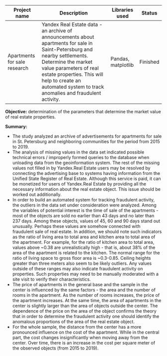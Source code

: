 | Project name              | Description   | Libraries used | Status |
| ------------------------- | ------------- | -------------- | ------ |
| Apartments for sale research   | Yandex Real Estate data - an archive of announcements about apartments for sale in Saint-Petersburg and nearby settlements. Determine the market value parameters of real estate properties. This will help to create an automated system to track anomalies and fraudulent activity.| Pandas, matplotlib | Finished |

**Objective:** determination of the parameters that determine the market value of real estate properties.


**Summary:** 
* The study analyzed an archive of advertisements for apartments for sale in St. Petersburg and neighboring communities for the period from 2015 to 2019.
* The analysis of missing values in the data set indicated possible technical errors / improperly formed queries to the database when unloading data from the geoinformation system. The rest of the missing values not filled in by Yandex.Real Estate users may be resolved by connecting the advertising base to systems having information from the Unified State Register of Real Estate. Although this service is paid, it can be monetized for users of Yandex.Real Estate by providing all the necessary information about the real estate object. This issue should be worked out additionally.
* In order to build an automated system for tracking fraudulent activity, the outliers in the data set under consideration were analyzed. Among the variables of potential interest is the time of sale of the apartments - most of the objects are sold no earlier than 43 days and no later than 237 days. Among these objects, values of 45, 60 and 90 days stand out unusually. Perhaps these values are somehow connected with fraudulent sale of real estate. In addition, we should note such indicators as the ratio of living area to total area and kitchen area to total area of the apartment. For example, for the ratio of kitchen area to total area, values above ~0.38 are unrealistically high - that is, about 38% of the area of the apartment is related to the kitchen. The normal range for the ratio of living space to gross floor area is ~0.3-0.85. Ceiling heights greater than three meters also seem to be likely outliers. Any values outside of these ranges may also indicate fraudulent activity on properties. Such properties may need to be manually moderated with a site visit to verify their characteristics.
* The price of apartments in the general base and the sample in the center is influenced by the same factors - the area and the number of rooms in the apartment. As the number of rooms increases, the price of the apartment increases. At the same time, the area of apartments in the center is slightly larger than the area of objects outside the center. The dependence of the price on the area of the object confirms the theory that in order to determine the fraudulent activity one should identify the anomalous proportions of the area of the real estate object.
* For the whole sample, the distance from the center has a more pronounced influence on the cost of the apartment. While in the central part, the cost changes insignificantly when moving away from the center. Over time, there is an increase in the cost per square meter of the observed objects (from 2015 to 2019).